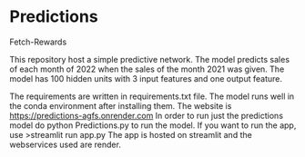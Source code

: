 # Predictions
Fetch-Rewards

This repository host a simple predictive network. The model predicts sales of each month of 2022 when the sales of the month 2021 was given. The model has 100 hidden units with 3 input features and one output feature.

The requirements are written in requirements.txt file. The model runs well in the conda environment after installing them.
The website is https://predictions-agfs.onrender.com
In order to run just the predictions model do python Predictions.py to run the model. If you want to run the app, use >streamlit run app.py The app is hosted on streamlit and the webservices used are render. 
